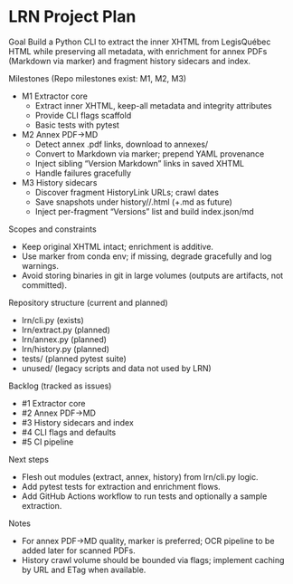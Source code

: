 # LRN Project Plan

Goal
Build a Python CLI to extract the inner XHTML from LegisQuébec HTML while preserving all metadata, with enrichment for annex PDFs (Markdown via marker) and fragment history sidecars and index.

Milestones (Repo milestones exist: M1, M2, M3)
- M1 Extractor core
  - Extract inner XHTML, keep-all metadata and integrity attributes
  - Provide CLI flags scaffold
  - Basic tests with pytest
- M2 Annex PDF→MD
  - Detect annex .pdf links, download to annexes/
  - Convert to Markdown via marker; prepend YAML provenance
  - Inject sibling “Version Markdown” links in saved XHTML
  - Handle failures gracefully
- M3 History sidecars
  - Discover fragment HistoryLink URLs; crawl dates
  - Save snapshots under history/<fragment-code>/<YYYYMMDD>.html (+.md as future)
  - Inject per-fragment “Versions” list and build index.json/md

Scopes and constraints
- Keep original XHTML intact; enrichment is additive.
- Use marker from conda env; if missing, degrade gracefully and log warnings.
- Avoid storing binaries in git in large volumes (outputs are artifacts, not committed).

Repository structure (current and planned)
- lrn/cli.py (exists)
- lrn/extract.py (planned)
- lrn/annex.py (planned)
- lrn/history.py (planned)
- tests/ (planned pytest suite)
- unused/ (legacy scripts and data not used by LRN)

Backlog (tracked as issues)
- #1 Extractor core
- #2 Annex PDF→MD
- #3 History sidecars and index
- #4 CLI flags and defaults
- #5 CI pipeline

Next steps
- Flesh out modules (extract, annex, history) from lrn/cli.py logic.
- Add pytest tests for extraction and enrichment flows.
- Add GitHub Actions workflow to run tests and optionally a sample extraction.

Notes
- For annex PDF→MD quality, marker is preferred; OCR pipeline to be added later for scanned PDFs.
- History crawl volume should be bounded via flags; implement caching by URL and ETag when available.
